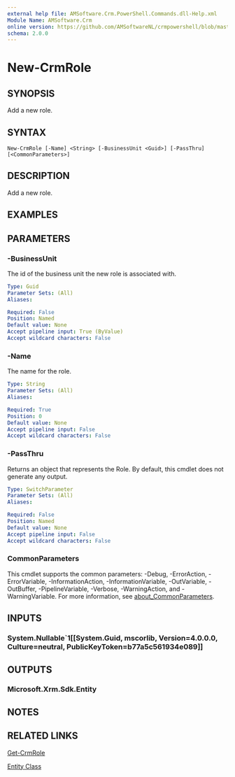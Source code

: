 ```yaml
---
external help file: AMSoftware.Crm.PowerShell.Commands.dll-Help.xml
Module Name: AMSoftware.Crm
online version: https://github.com/AMSoftwareNL/crmpowershell/blob/master/docs/New-CrmRole.md
schema: 2.0.0
---
```


# New-CrmRole

## SYNOPSIS
Add a new role.

## SYNTAX

```
New-CrmRole [-Name] <String> [-BusinessUnit <Guid>] [-PassThru] [<CommonParameters>]
```

## DESCRIPTION
Add a new role.

## EXAMPLES

## PARAMETERS

### -BusinessUnit
The id of the business unit the new role is associated with.

```yaml
Type: Guid
Parameter Sets: (All)
Aliases:

Required: False
Position: Named
Default value: None
Accept pipeline input: True (ByValue)
Accept wildcard characters: False
```

### -Name
The name for the role.

```yaml
Type: String
Parameter Sets: (All)
Aliases:

Required: True
Position: 0
Default value: None
Accept pipeline input: False
Accept wildcard characters: False
```

### -PassThru
Returns an object that represents the Role. By default, this cmdlet does not generate any output.

```yaml
Type: SwitchParameter
Parameter Sets: (All)
Aliases:

Required: False
Position: Named
Default value: None
Accept pipeline input: False
Accept wildcard characters: False
```

### CommonParameters
This cmdlet supports the common parameters: -Debug, -ErrorAction, -ErrorVariable, -InformationAction, -InformationVariable, -OutVariable, -OutBuffer, -PipelineVariable, -Verbose, -WarningAction, and -WarningVariable. For more information, see [about_CommonParameters](http://go.microsoft.com/fwlink/?LinkID=113216).

## INPUTS

### System.Nullable`1[[System.Guid, mscorlib, Version=4.0.0.0, Culture=neutral, PublicKeyToken=b77a5c561934e089]]
## OUTPUTS

### Microsoft.Xrm.Sdk.Entity
## NOTES

## RELATED LINKS

[Get-CrmRole](Get-CrmRole.md)

[Entity Class](https://msdn.microsoft.com/library/microsoft.xrm.sdk.entity.aspx)
